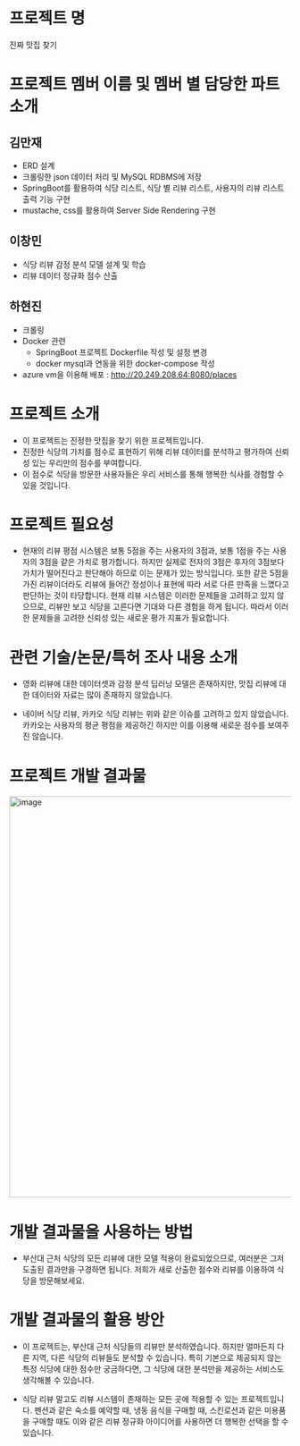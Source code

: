 # 프로젝트 명
진짜 맛집 찾기

# 프로젝트 멤버 이름 및 멤버 별 담당한 파트 소개

## 김만재
- ERD 설계
- 크롤링한 json 데이터 처리 및 MySQL RDBMS에 저장
- SpringBoot를 활용하여 식당 리스트, 식당 별 리뷰 리스트, 사용자의 리뷰 리스트 출력 기능 구현
- mustache, css를 활용하여 Server Side Rendering 구현

## 이창민
- 식당 리뷰 감정 분석 모델 설계 및 학습
- 리뷰 데이터 정규화 점수 산출

## 하현진
- 크롤링
- Docker 관련
  - SpringBoot 프로젝트 Dockerfile 작성 및 설정 변경
  - docker mysql과 연동을 위한 docker-compose 작성
- azure vm을 이용해 배포 : http://20.249.208.64:8080/places
  
# 프로젝트 소개
- 이 프로젝트는 진정한 맛집을 찾기 위한 프로젝트입니다.
- 진정한 식당의 가치를 점수로 표현하기 위해 리뷰 데이터를 분석하고 평가하여 신뢰성 있는 우리만의 점수를 부여합니다.
- 이 점수로 식당을 방문한 사용자들은 우리 서비스를 통해 행복한 식사를 경험할 수 있을 것입니다.

# 프로젝트 필요성
- 현재의 리뷰 평점 시스템은 보통 5점을 주는 사용자의 3점과, 보통 1점을 주는 사용자의 3점을 같은 가치로 평가합니다.
  하지만 실제로 전자의 3점은 후자의 3점보다 가치가 떨어진다고 판단해야 하므로 이는 문제가 있는 방식입니다.
  또한 같은 5점을 가진 리뷰이더라도 리뷰에 들어간 정성이나 표현에 따라 서로 다른 만족을 느꼈다고 판단하는 것이 타당합니다.
  현재 리뷰 시스템은 이러한 문제들을 고려하고 있지 않으므로, 리뷰만 보고 식당을 고른다면 기대와 다른 경험을 하게 됩니다.
  따라서 이러한 문제들을 고려한 신뢰성 있는 새로운 평가 지표가 필요합니다.

# 관련 기술/논문/특허 조사 내용 소개
- 영화 리뷰에 대한 데이터셋과 감정 분석 딥러닝 모델은 존재하지만, 맛집 리뷰에 대한 데이터와 자료는 많이 존재하지 않았습니다.
  
- 네이버 식당 리뷰, 카카오 식당 리뷰는 위와 같은 이슈를 고려하고 있지 않았습니다.
  카카오는 사용자의 평균 평점을 제공하긴 하지만 이를 이용해 새로운 점수를 보여주진 않습니다.

# 프로젝트 개발 결과물
<img width="718" alt="image" src="https://github.com/20kee/cloud-term-project/assets/59637484/9f93d6b9-5a34-446f-9ef9-7c877a3a7b9b">

# 개발 결과물을 사용하는 방법
- 부산대 근처 식당의 모든 리뷰에 대한 모델 적용이 완료되었으므로, 여러분은 그저 도출된 결과만을 구경하면 됩니다.
  저희가 새로 산출한 점수와 리뷰를 이용하여 식당을 방문해보세요.

# 개발 결과물의 활용 방안
- 이 프로젝트는, 부산대 근처 식당들의 리뷰만 분석하였습니다.
  하지만 얼마든지 다른 지역, 다른 식당의 리뷰들도 분석할 수 있습니다.
  특히 기본으로 제공되지 않는 특정 식당에 대한 점수만 궁금하다면, 그 식당에 대한 분석만을 제공하는 서비스도 생각해볼 수 있습니다.

- 식당 리뷰 말고도 리뷰 시스템이 존재하는 모든 곳에 적용할 수 있는 프로젝트입니다.
  펜션과 같은 숙소를 예약할 때, 냉동 음식을 구매할 때, 스킨로션과 같은 미용품을 구매할 때도
  이와 같은 리뷰 정규화 아이디어를 사용하면 더 행복한 선택을 할 수 있습니다.
